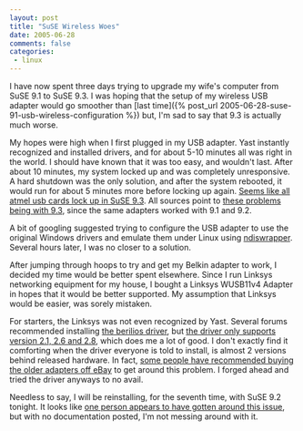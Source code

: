```yaml
---
layout: post
title: "SuSE Wireless Woes"
date: 2005-06-28
comments: false
categories:
 - linux
---
```


I have now spent three days trying to upgrade my wife's computer from SuSE 9.1 to SuSE 9.3. I was hoping that the setup of my wireless USB adapter would go smoother than [last time]({% post_url 2005-06-28-suse-91-usb-wireless-configuration %}) but, I'm sad to say that 9.3 is actually much worse.



My hopes were high when I first plugged in my USB adapter. Yast instantly recognized and installed drivers, and for about 5-10 minutes all was right in the world. I should have known that it was too easy, and wouldn't last. After about 10 minutes, my system locked up and was completely unresponsive. A hard shutdown was the only solution, and after the system rebooted, it would run for about 5 minutes more before locking up again. [Seems like all atmel usb cards lock up in SuSE 9.3](http://www.linuxquestions.org/questions/archive/41/2005/05/2/315331). All sources point to [these problems being with 9.3](http://lists.suse.com/archive/suse-amd64/2005-Apr/0152.html), since the same adapters worked with 9.1 and 9.2.



A bit of googling suggested trying to configure the USB adapter to use the original Windows drivers and emulate them under Linux using [ndiswrapper](http://ndiswrapper.sf.net). Several hours later, I was no closer to a solution.



After jumping through hoops to try and get my Belkin adapter to work, I decided my time would be better spent elsewhere. Since I run Linksys networking equipment for my house, I bought a Linksys WUSB11v4 Adapter in hopes that it would be better supported. My assumption that Linksys would be easier, was sorely mistaken.



For starters, the Linksys was not even recognized by Yast. Several forums recommended installing [the berilios driver](http://at76c503a.berlios.de/), but [the driver only supports version 2.1, 2.6 and 2.8](http://at76c503a.berlios.de/devices.html), which does me a lot of good. I don't exactly find it comforting when the driver everyone is told to install, is almost 2 versions behind released hardware. In fact, [some people have recommended buying the older adapters off eBay](http://forum.netgem.com/viewtopic.php?t=2650&start=10&sid=95d387067551ab63a832045f11482451) to get around this problem. I forged ahead and tried the driver anyways to no avail.



Needless to say, I will be reinstalling, for the seventh time, with SuSE 9.2 tonight. It looks like [one person appears to have gotten around this issue](http://nixdoc.net/files/forum/about41079.html), but with no documentation posted, I'm not messing around with it.

